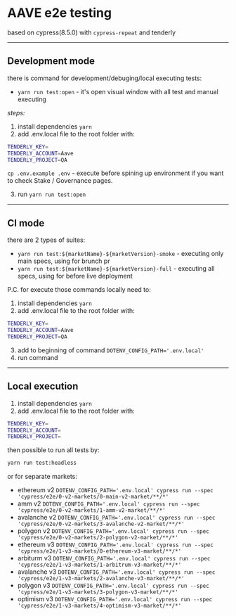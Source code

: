 # AAVE e2e testing

based on cypress(8.5.0) with `cypress-repeat` and tenderly

---

## Development mode

there is command for development/debuging/local executing tests:

- `yarn run test:open` - it's open visual window with all test and manual executing

_steps:_

1. install dependencies `yarn`
2. add .env.local file to the root folder with:

```sh
TENDERLY_KEY=
TENDERLY_ACCOUNT=Aave
TENDERLY_PROJECT=QA
```

`cp .env.example .env` - execute before spining up environment if you want to check Stake / Governance pages.

3. run `yarn run test:open`

---

## CI mode

there are 2 types of suites:

- `yarn run test:${marketName}-${marketVersion}-smoke` - executing only main specs, using for brunch pr
- `yarn run test:${marketName}-${marketVersion}-full` - executing all specs, using for before live deployment

P.C. for execute those commands locally need to:

1. install dependencies `yarn`
2. add .env.local file to the root folder with:

```sh
TENDERLY_KEY=
TENDERLY_ACCOUNT=Aave
TENDERLY_PROJECT=QA
```

3. add to beginning of command `DOTENV_CONFIG_PATH='.env.local'`
4. run command

---
## Local execution

1. install dependencies `yarn`
2. add .env.local file to the root folder with:

```sh
TENDERLY_KEY=
TENDERLY_ACCOUNT=
TENDERLY_PROJECT=
```

then possible to run all tests by:
```sh
yarn run test:headless
```
or for separate markets:
- ethereum v2 `DOTENV_CONFIG_PATH='.env.local' cypress run --spec 'cypress/e2e/0-v2-markets/0-main-v2-market/**/*'`
- amm v2 `DOTENV_CONFIG_PATH='.env.local' cypress run --spec 'cypress/e2e/0-v2-markets/1-amm-v2-market/**/*'`
- avalanche v2 `DOTENV_CONFIG_PATH='.env.local' cypress run --spec 'cypress/e2e/0-v2-markets/3-avalanche-v2-market/**/*'`
- polygon v2 `DOTENV_CONFIG_PATH='.env.local' cypress run --spec 'cypress/e2e/0-v2-markets/2-polygon-v2-market/**/*'`
- ethereum v3 `DOTENV_CONFIG_PATH='.env.local' cypress run --spec 'cypress/e2e/1-v3-markets/0-ethereum-v3-market/**/*'`
- arbiturm v3 `DOTENV_CONFIG_PATH='.env.local' cypress run --spec 'cypress/e2e/1-v3-markets/1-arbitrum-v3-market/**/*'`
- avalanche v3 `DOTENV_CONFIG_PATH='.env.local' cypress run --spec 'cypress/e2e/1-v3-markets/2-avalanche-v3-market/**/*'`
- polygon v3 `DOTENV_CONFIG_PATH='.env.local' cypress run --spec 'cypress/e2e/1-v3-markets/3-polygon-v3-market/**/*'`
- optimism v3 `DOTENV_CONFIG_PATH='.env.local' cypress run --spec 'cypress/e2e/1-v3-markets/4-optimism-v3-market/**/*'`
